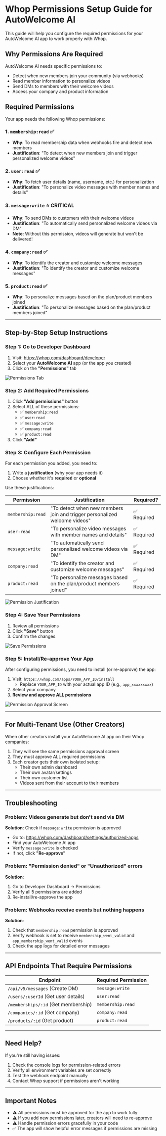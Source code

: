 # Whop Permissions Setup Guide for AutoWelcome AI

This guide will help you configure the required permissions for your AutoWelcome AI app to work properly with Whop.

## Why Permissions Are Required

AutoWelcome AI needs specific permissions to:
- Detect when new members join your community (via webhooks)
- Read member information to personalize videos
- Send DMs to members with their welcome videos
- Access your company and product information

## Required Permissions

Your app needs the following Whop permissions:

### 1. **`membership:read`** ✅
- **Why**: To read membership data when webhooks fire and detect new members
- **Justification**: "To detect when new members join and trigger personalized welcome videos"

### 2. **`user:read`** ✅
- **Why**: To fetch user details (name, username, etc.) for personalization
- **Justification**: "To personalize video messages with member names and details"

### 3. **`message:write`** ⭐ CRITICAL
- **Why**: To send DMs to customers with their welcome videos
- **Justification**: "To automatically send personalized welcome videos via DM"
- **Note**: Without this permission, videos will generate but won't be delivered!

### 4. **`company:read`** ✅
- **Why**: To identify the creator and customize welcome messages
- **Justification**: "To identify the creator and customize welcome messages"

### 5. **`product:read`** ✅
- **Why**: To personalize messages based on the plan/product members joined
- **Justification**: "To personalize messages based on the plan/product members joined"

---

## Step-by-Step Setup Instructions

### Step 1: Go to Developer Dashboard

1. Visit: https://whop.com/dashboard/developer
2. Select your **AutoWelcome AI** app (or the app you created)
3. Click on the **"Permissions"** tab

![Permissions Tab](https://mintcdn.com/whop/CTin6M1qeROeLXJs/images/app-permissions-settings.png)

### Step 2: Add Required Permissions

1. Click **"Add permissions"** button
2. Select ALL of these permissions:
   - ✅ `membership:read`
   - ✅ `user:read`
   - ✅ `message:write`
   - ✅ `company:read`
   - ✅ `product:read`
3. Click **"Add"**

### Step 3: Configure Each Permission

For each permission you added, you need to:

1. Write a **justification** (why your app needs it)
2. Choose whether it's **required** or **optional**

Use these justifications:

| Permission | Justification | Required? |
|------------|---------------|-----------|
| `membership:read` | "To detect when new members join and trigger personalized welcome videos" | ✅ Required |
| `user:read` | "To personalize video messages with member names and details" | ✅ Required |
| `message:write` | "To automatically send personalized welcome videos via DM" | ✅ Required |
| `company:read` | "To identify the creator and customize welcome messages" | ✅ Required |
| `product:read` | "To personalize messages based on the plan/product members joined" | ✅ Required |

![Permission Justification](https://mintcdn.com/whop/CTin6M1qeROeLXJs/images/app-permissions-settings-justification.png)

### Step 4: Save Your Permissions

1. Review all permissions
2. Click **"Save"** button
3. Confirm the changes

![Save Permissions](https://mintcdn.com/whop/CTin6M1qeROeLXJs/images/app-permissions-settings-save.png)

### Step 5: Install/Re-approve Your App

After configuring permissions, you need to install (or re-approve) the app:

1. Visit: `https://whop.com/apps/YOUR_APP_ID/install`
   - Replace `YOUR_APP_ID` with your actual app ID (e.g., `app_xxxxxxxxx`)
2. Select your company
3. **Review and approve ALL permissions**

![Permission Approval Screen](https://mintcdn.com/whop/CTin6M1qeROeLXJs/images/app-permissions-oauth.png)

---

## For Multi-Tenant Use (Other Creators)

When other creators install your AutoWelcome AI app on their Whop companies:

1. They will see the same permissions approval screen
2. They must approve ALL required permissions
3. Each creator gets their own isolated setup:
   - Their own admin dashboard
   - Their own avatar/settings
   - Their own customer list
   - Videos sent from their account to their members

---

## Troubleshooting

### Problem: Videos generate but don't send via DM

**Solution**: Check if `message:write` permission is approved
- Go to: https://whop.com/dashboard/settings/authorized-apps
- Find your AutoWelcome AI app
- Verify `message:write` is checked
- If not, click **"Re-approve"**

### Problem: "Permission denied" or "Unauthorized" errors

**Solution**: 
1. Go to Developer Dashboard → Permissions
2. Verify all 5 permissions are added
3. Re-install/re-approve the app

### Problem: Webhooks receive events but nothing happens

**Solution**:
1. Check that `membership:read` permission is approved
2. Verify webhook is set to receive `membership_went_valid` and `app_membership_went_valid` events
3. Check the app logs for detailed error messages

---

## API Endpoints That Require Permissions

| Endpoint | Required Permission |
|----------|---------------------|
| `/api/v5/messages` (Create DM) | `message:write` |
| `/users/:userId` (Get user details) | `user:read` |
| `/memberships/:id` (Get membership) | `membership:read` |
| `/companies/:id` (Get company) | `company:read` |
| `/products/:id` (Get product) | `product:read` |

---

## Need Help?

If you're still having issues:

1. Check the console logs for permission-related errors
2. Verify all environment variables are set correctly
3. Test the webhook endpoint manually
4. Contact Whop support if permissions aren't working

---

## Important Notes

- ⚠️ All permissions must be approved for the app to work fully
- ⚠️ If you add new permissions later, creators will need to re-approve
- ⚠️ Handle permission errors gracefully in your code
- ✅ The app will show helpful error messages if permissions are missing
